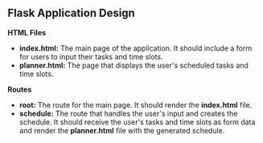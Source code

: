 ## Flask Application Design

**HTML Files**

- **index.html:** The main page of the application. It should include a form for users to input their tasks and time slots.
- **planner.html:** The page that displays the user's scheduled tasks and time slots.

**Routes**

- **root:** The route for the main page. It should render the **index.html** file.
- **schedule:** The route that handles the user's input and creates the schedule. It should receive the user's tasks and time slots as form data and render the **planner.html** file with the generated schedule.
